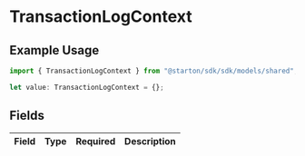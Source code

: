# TransactionLogContext

## Example Usage

```typescript
import { TransactionLogContext } from "@starton/sdk/sdk/models/shared";

let value: TransactionLogContext = {};
```

## Fields

| Field       | Type        | Required    | Description |
| ----------- | ----------- | ----------- | ----------- |